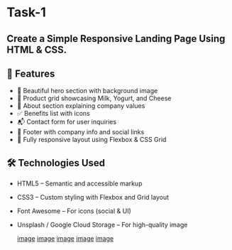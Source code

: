 # Task-1
Create a Simple Responsive Landing Page Using HTML &amp; CSS.
---

## 🚀 Features

* 🌿 Beautiful hero section with background image 
* 🥛 Product grid showcasing Milk, Yogurt, and Cheese
* 🐄 About section explaining company values
* ✅ Benefits list with icons
* 📬 Contact form for user inquiries
* 🔗 Footer with company info and social links
* 📱 Fully responsive layout using Flexbox & CSS Grid


## 🛠️ Technologies Used

* HTML5 – Semantic and accessible markup
* CSS3 – Custom styling with Flexbox and Grid layout
* Font Awesome – For icons (social & UI)
* Unsplash / Google Cloud Storage – For high-quality image

  [image](https://github.com/Deepak172003/Task-1/blob/2c98defd4a6fb2acad5abb20733321980dae71d7/Screenshot%20(41).png)
  [image](https://github.com/Deepak172003/Task-1/blob/bb970f4eb34082a057f95a66d03f0aace2c9e06b/Screenshot%20(42).png)
  [image](https://github.com/Deepak172003/Task-1/blob/272eadcac17d09cfa221a6739662848aeb4eed8d/Screenshot%20(43).png)
  [image](https://github.com/Deepak172003/Task-1/blob/b6ccecd075d9138283dd9a5b7526d6a597c2591e/Screenshot%20(44).png)
  [image](https://github.com/Deepak172003/Task-1/blob/9413f1d9487ecef6febb39b305247bf45751d1d7/Screenshot%20(45).png)
  
  
  
